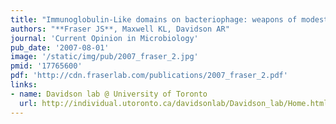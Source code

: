 ```yaml
---
title: "Immunoglobulin-Like domains on bacteriophage: weapons of modest damage?"
authors: "**Fraser JS**, Maxwell KL, Davidson AR"
journal: 'Current Opinion in Microbiology'
pub_date: '2007-08-01'
image: '/static/img/pub/2007_fraser_2.jpg'
pmid: '17765600'
pdf: 'http://cdn.fraserlab.com/publications/2007_fraser_2.pdf'
links:
- name: Davidson lab @ University of Toronto
  url: http://individual.utoronto.ca/davidsonlab/Davidson_lab/Home.html
---
```

